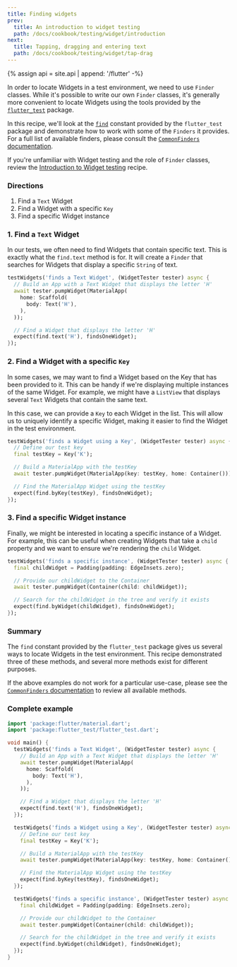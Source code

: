 ```yaml
---
title: Finding widgets
prev:
  title: An introduction to widget testing
  path: /docs/cookbook/testing/widget/introduction
next:
  title: Tapping, dragging and entering text
  path: /docs/cookbook/testing/widget/tap-drag
---
```


{% assign api = site.api | append: '/flutter' -%}

In order to locate Widgets in a test environment, we need to use `Finder`
classes. While it's possible to write our own `Finder` classes, it's generally
more convenient to locate Widgets using the tools provided by the
[`flutter_test`]({{api}}/flutter_test/flutter_test-library.html)
package.

In this recipe, we'll look at the
[`find`]({{api}}/flutter_test/find-constant.html)
constant provided by the `flutter_test` package and demonstrate how to work with
some of the `Finders` it provides. For a full list of available finders, please
consult the
[`CommonFinders` documentation]({{api}}/flutter_driver/CommonFinders-class.html).

If you're unfamiliar with Widget testing and the role of `Finder` classes,
review the [Introduction to Widget testing](/docs/cookbook/testing/integration) recipe.

### Directions

  1. Find a `Text` Widget
  2. Find a Widget with a specific `Key`
  3. Find a specific Widget instance

### 1. Find a `Text` Widget

In our tests, we often need to find Widgets that contain specific text. This is
exactly what the `find.text` method is for. It will create a `Finder` that
searches for Widgets that display a specific `String` of text.

<!-- skip -->
```dart
testWidgets('finds a Text Widget', (WidgetTester tester) async {
  // Build an App with a Text Widget that displays the letter 'H'
  await tester.pumpWidget(MaterialApp(
    home: Scaffold(
      body: Text('H'),
    ),
  ));

  // Find a Widget that displays the letter 'H'
  expect(find.text('H'), findsOneWidget);
});
```

### 2. Find a Widget with a specific `Key`

In some cases, we may want to find a Widget based on the Key that has been
provided to it. This can be handy if we're displaying multiple instances of the
same Widget. For example, we might have a `ListView` that displays several
`Text` Widgets that contain the same text.

In this case, we can provide a `Key` to each Widget in the list. This will allow
us to uniquely identify a specific Widget, making it easier to find the Widget
in the test environment.

<!-- skip -->
```dart
testWidgets('finds a Widget using a Key', (WidgetTester tester) async {
  // Define our test key
  final testKey = Key('K');

  // Build a MaterialApp with the testKey
  await tester.pumpWidget(MaterialApp(key: testKey, home: Container()));

  // Find the MaterialApp Widget using the testKey
  expect(find.byKey(testKey), findsOneWidget);
});
```

### 3. Find a specific Widget instance

Finally, we might be interested in locating a specific instance of a Widget.
For example, this can be useful when creating Widgets that take a `child`
property and we want to ensure we're rendering the `child` Widget.

<!-- skip -->
```dart
testWidgets('finds a specific instance', (WidgetTester tester) async {
  final childWidget = Padding(padding: EdgeInsets.zero);

  // Provide our childWidget to the Container
  await tester.pumpWidget(Container(child: childWidget));

  // Search for the childWidget in the tree and verify it exists
  expect(find.byWidget(childWidget), findsOneWidget);
});
```

### Summary

The `find` constant provided by the `flutter_test` package gives us several ways
to locate Widgets in the test environment. This recipe demonstrated three of
these methods, and several more methods exist for different purposes.

If the above examples do not work for a particular use-case, please see the
[`CommonFinders` documentation]({{api}}/flutter_driver/CommonFinders-class.html)
to review all available methods.

### Complete example

```dart
import 'package:flutter/material.dart';
import 'package:flutter_test/flutter_test.dart';

void main() {
  testWidgets('finds a Text Widget', (WidgetTester tester) async {
    // Build an App with a Text Widget that displays the letter 'H'
    await tester.pumpWidget(MaterialApp(
      home: Scaffold(
        body: Text('H'),
      ),
    ));

    // Find a Widget that displays the letter 'H'
    expect(find.text('H'), findsOneWidget);
  });

  testWidgets('finds a Widget using a Key', (WidgetTester tester) async {
    // Define our test key
    final testKey = Key('K');

    // Build a MaterialApp with the testKey
    await tester.pumpWidget(MaterialApp(key: testKey, home: Container()));

    // Find the MaterialApp Widget using the testKey
    expect(find.byKey(testKey), findsOneWidget);
  });

  testWidgets('finds a specific instance', (WidgetTester tester) async {
    final childWidget = Padding(padding: EdgeInsets.zero);

    // Provide our childWidget to the Container
    await tester.pumpWidget(Container(child: childWidget));

    // Search for the childWidget in the tree and verify it exists
    expect(find.byWidget(childWidget), findsOneWidget);
  });
}
```
